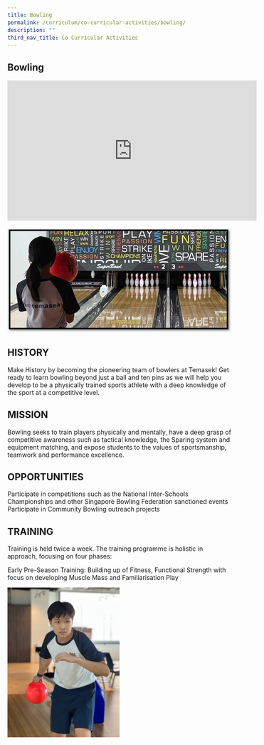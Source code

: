 ```yaml
---
title: Bowling
permalink: /curriculum/co-curricular-activities/bowling/
description: ""
third_nav_title: Co Curricular Activities
---
```

## Bowling
<iframe allowfullscreen="" allow="accelerometer; autoplay; clipboard-write; encrypted-media; gyroscope; picture-in-picture; web-share" frameborder="0" title="YouTube video player" src="https://www.youtube.com/embed/7Xl1qfQe0WQ?si=v4FrhXWmjgrWNq3z" height="315" width="560"></iframe>

![](/images/82a67f84-03bd-459f-9925-47f5a7af49c0.jpg)

## HISTORY


Make History by becoming the pioneering team of bowlers at Temasek! Get ready to learn bowling beyond just a ball and ten pins as we will help you develop to be a physically trained sports athlete with a deep knowledge of the sport at a competitive level.

## MISSION


Bowling seeks to train players physically and mentally, have a deep grasp of competitive awareness such as tactical knowledge, the Sparing system and equipment matching, and expose students to the values of sportsmanship, teamwork and performance excellence.

## OPPORTUNITIES


Participate in competitions such as the National Inter-Schools Championships and other Singapore Bowling Federation sanctioned events Participate in Community Bowling outreach projects

## TRAINING


Training is held twice a week. The training programme is holistic in approach, focusing on four phases:  
  
Early Pre-Season Training: Building up of Fitness, Functional Strength with focus on developing Muscle Mass and Familiarisation Play

<img style="width:50%" src="/images/cca%20bowling%201.jpg">